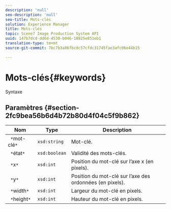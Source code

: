 ```yaml
---
description: 'null'
seo-description: 'null'
seo-title: Mots-clés
solution: Experience Manager
title: Mots-clés
topic: Scene7 Image Production System API
uuid: 147b7dcd-dd6d-4530-b046-18925e851eb1
translation-type: tm+mt
source-git-commit: 7bc7b3a86fbcdc57cfdc31745fae3afc06e44b15

---
```



# Mots-clés{#keywords}

Syntaxe

## Paramètres {#section-2fc9bea56b6d4b72b80d4f04c5f9b862}

| Nom | Type | Description |
|---|---|---|
| ` *`mot-clé`*` | `xsd:string` | Mot-clé. |
| ` *`état`*` | `xsd:boolean` | Validité des mots-clés. |
| ` *`x`*` | `xsd:int` | Position du mot-clé sur l’axe x (en pixels). |
| ` *`y`*` | `xsd:int` | Position du mot-clé sur l’axe des ordonnées (en pixels). |
| ` *`width`*` | `xsd:int` | Largeur du mot-clé en pixels. |
| ` *`height`*` | `xsd:int` | Hauteur du mot-clé en pixels. |

